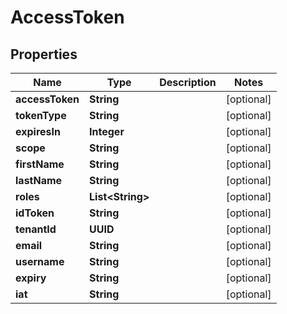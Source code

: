 

# AccessToken


## Properties

Name | Type | Description | Notes
------------ | ------------- | ------------- | -------------
**accessToken** | **String** |  |  [optional]
**tokenType** | **String** |  |  [optional]
**expiresIn** | **Integer** |  |  [optional]
**scope** | **String** |  |  [optional]
**firstName** | **String** |  |  [optional]
**lastName** | **String** |  |  [optional]
**roles** | **List&lt;String&gt;** |  |  [optional]
**idToken** | **String** |  |  [optional]
**tenantId** | **UUID** |  |  [optional]
**email** | **String** |  |  [optional]
**username** | **String** |  |  [optional]
**expiry** | **String** |  |  [optional]
**iat** | **String** |  |  [optional]



